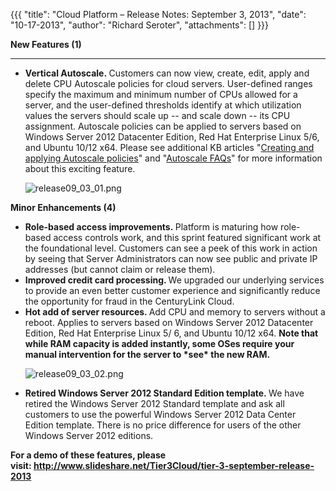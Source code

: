 {{{
  "title": "Cloud Platform – Release Notes: September 3, 2013",
  "date": "10-17-2013",
  "author": "Richard Seroter",
  "attachments": []
}}}

<p><strong>New Features (1)</strong>
</p>
<hr />
<ul>
  <li><strong>Vertical Autoscale.&nbsp;</strong>Customers can now view, create, edit, apply and delete CPU Autoscale policies for cloud servers. User-defined ranges specify the maximum and minimum number of CPUs allowed for a server, and the user-defined
    thresholds identify at which utilization values the servers should scale up -- and scale down -- its CPU assignment. Autoscale policies can be applied to servers based on Windows Server 2012 Datacenter Edition, Red Hat Enterprise Linux 5/6, and Ubuntu
    10/12 x64. Please see additional KB articles "<a href="http://help.tier3.com/entries/22032834-Creating-and-Applying-Autoscale-Policies">Creating and applying Autoscale policies</a>" and "<a href="http://help.tier3.com/entries/22326345-Autoscale-FAQ"
   >Autoscale FAQs</a>" for more information about this exciting feature.
    <p><img src="https://t3n.zendesk.com/attachments/token/5g8rvnyfr3ch0g6/?name=release09_03_01.png" alt="release09_03_01.png" />
    </p>
  </li>
</ul>
<p></p>
<p><strong>Minor Enhancements (4)</strong>
</p>
<ul>
  <li><strong>Role-based access improvements.&nbsp;</strong>Platform is maturing how role-based access controls work, and this sprint featured significant work at the foundational level. Customers can see a peek of this work in action by seeing that Server
    Administrators can now see public and private IP addresses (but cannot claim or release them).&nbsp;</li>
  <li><strong>Improved credit card processing. </strong>We upgraded our underlying services to provide an&nbsp;even better customer experience and significantly reduce the opportunity for fraud in the CenturyLink Cloud.</li>
  <li><strong>Hot add of server resources. </strong>Add CPU and memory to servers without a reboot. Applies to servers based on Windows Server 2012 Datacenter Edition, Red Hat Enterprise Linux 5/ 6, and Ubuntu 10/12 x64.&nbsp;<strong>Note that while RAM capacity is added instantly, some OSes require your manual intervention for the server to *see* the new RAM.</strong>
    <p><img src="https://t3n.zendesk.com/attachments/token/u0i1muxq1kk8zds/?name=release09_03_02.png" alt="release09_03_02.png" />
    </p>
  </li>
  <li><strong>Retired Windows Server 2012 Standard Edition template.&nbsp;</strong>We have retired the Windows Server 2012 Standard template and ask all customers to use the powerful Windows Server 2012 Data Center Edition template. There is no price difference
    for users of the other Windows Server 2012 editions.&nbsp;</li>
</ul>
<p><strong>For a demo of these features, please visit:&nbsp;<a href="http://www.slideshare.net/Tier3Cloud/tier-3-september-release-2013">http://www.slideshare.net/Tier3Cloud/tier-3-september-release-2013</a><a href="http://www.slideshare.net/Tier3Cloud/tier-3-august-2013-release-webcast"><br /></a></strong>
</p>